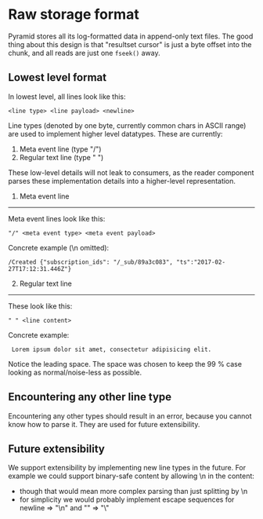 Raw storage format
==================

Pyramid stores all its log-formatted data in append-only text files. The good thing
about this design is that "resultset cursor" is just a byte offset into the chunk,
and all reads are just one `fseek()` away.


Lowest level format
-------------------

In lowest level, all lines look like this:

```
<line type> <line payload> <newline>
```

Line types (denoted by one byte, currently common chars in ASCII range) are used
to implement higher level datatypes. These are currently:

1. Meta event line (type "/")
2. Regular text line (type " ")

These low-level details will not leak to consumers, as the reader component parses
these implementation details into a higher-level representation.


1. Meta event line
------------------

Meta event lines look like this:

```
"/" <meta event type> <meta event payload>
```

Concrete example (\n omitted):

```
/Created {"subscription_ids": "/_sub/89a3c083", "ts":"2017-02-27T17:12:31.446Z"}
```


2. Regular text line
--------------------

These look like this:

```
" " <line content>
```

Concrete example:

```
 Lorem ipsum dolor sit amet, consectetur adipisicing elit.
```

Notice the leading space. The space was chosen to keep the 99 % case looking
as normal/noise-less as possible.


Encountering any other line type
--------------------------------

Encountering any other types should result in an error, because you cannot know
how to parse it. They are used for future extensibility.


Future extensibility
--------------------

We support extensibility by implementing new line types in the future. For example
we could support binary-safe content by allowing \n in the content:

- though that would mean more complex parsing than just splitting by \n
- for simplicity we would probably implement escape sequences for
  newline => "\n" and "\" => "\\"
